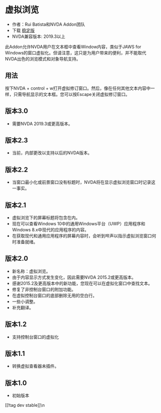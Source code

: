 # 虚拟浏览 #

* 作者：Rui Batista和NVDA Addon团队
* 下载 [稳定版][1]
* NVDA兼容版本: 2019.3以上

此Addon允许NVDA用户在文本框中查看Window内容，类似于JAWS for
Windows的窗口虚拟化。但请注意，这只是为用户带来的便利，并不能取代NVDA出色的浏览模式和对象导航支持。

## 用法 ##

按下NVDA + control + w打开虚拟修订窗口。然后，像在任何其他文本内容中一样，只需导航显示的文本框。您可以按Escape关闭虚拟修订窗口。

## 版本3.0

* 需要NVDA 2019.3或更高版本。

## 版本2.3

* 当前，内部更改以支持以后的NVDA版本。

## 版本2.2

* 当窗口最小化或前景窗口没有标题时，NVDA将在显示虚拟浏览窗口时记录这一事实。

## 版本2.1

* 虚拟浏览下的屏幕标题将包含在内。
* 现在可以查看Windows 10中的通用Windows平台（UWP）应用程序和Windows 8.x中现代的应用程序的内容。
* 在获取现代和通用应用程序的屏幕内容时，会听到哔声以指示虚拟浏览窗口何时准备就绪。

## 版本2.0

* 新名称：虚拟浏览。
* 由于内容显示方式发生变化，因此需要NVDA 2015.2或更高版本。
* 感谢2015.2及更高版本中的新功能，您现在可以在虚拟化窗口中查找文本。
* 修复了非控制台窗口的附加功能。
* 在虚拟控制台窗口的底部删除无用的空白行。
* 一些小调整。
* 补充翻译。

## 版本1.2

* 支持控制台窗口的虚拟化

## 版本1.1

* 转换虚拟查看器未插件。

## 版本1.0

* 初始版本

[[!tag dev stable]]\n

[1]: https://addons.nvda-project.org/files/get.php?file=VR
